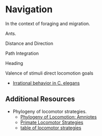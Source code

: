 # Navigation

In the context of foraging and migration.

Ants.

Distance and Direction

Path Integration

Heading

Valence of stimuli direct locomotion goals
  - [Irrational behavior in C. elegans](https://doi.org/10.1038/s41467-019-11163-3)


## Additional Resources

- Phylogeny of locomotor strategies.
  - [Phylogeny of Locomotion: Amniotes](https://academic.oup.com/icb/article-pdf/41/3/586/6034458/i0003-1569-041-03-0586.pdf)
  - [Primate Locomotor Strategies](https://scholar.harvard.edu/files/dlieberman/files/2015f.pdf)
  - [table of locomotor strategies](http://abacus.bates.edu/acad/depts/biobook/P-locom.htm)
